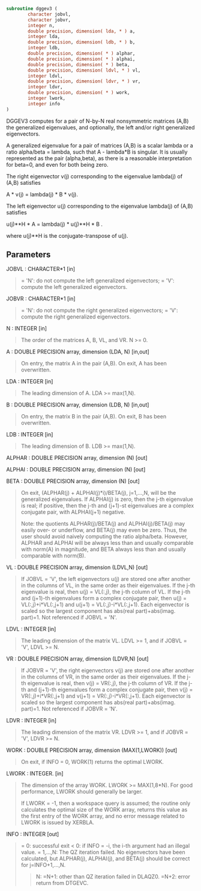 ```fortran
subroutine dggev3 (
        character jobvl,
        character jobvr,
        integer n,
        double precision, dimension( lda, * ) a,
        integer lda,
        double precision, dimension( ldb, * ) b,
        integer ldb,
        double precision, dimension( * ) alphar,
        double precision, dimension( * ) alphai,
        double precision, dimension( * ) beta,
        double precision, dimension( ldvl, * ) vl,
        integer ldvl,
        double precision, dimension( ldvr, * ) vr,
        integer ldvr,
        double precision, dimension( * ) work,
        integer lwork,
        integer info
)
```

DGGEV3 computes for a pair of N-by-N real nonsymmetric matrices (A,B)
the generalized eigenvalues, and optionally, the left and/or right
generalized eigenvectors.

A generalized eigenvalue for a pair of matrices (A,B) is a scalar
lambda or a ratio alpha/beta = lambda, such that A - lambda\*B is
singular. It is usually represented as the pair (alpha,beta), as
there is a reasonable interpretation for beta=0, and even for both
being zero.

The right eigenvector v(j) corresponding to the eigenvalue lambda(j)
of (A,B) satisfies

A \* v(j) = lambda(j) \* B \* v(j).

The left eigenvector u(j) corresponding to the eigenvalue lambda(j)
of (A,B) satisfies

u(j)\*\*H \* A  = lambda(j) \* u(j)\*\*H \* B .

where u(j)\*\*H is the conjugate-transpose of u(j).

## Parameters
JOBVL : CHARACTER\*1 [in]
> = 'N':  do not compute the left generalized eigenvectors;
> = 'V':  compute the left generalized eigenvectors.

JOBVR : CHARACTER\*1 [in]
> = 'N':  do not compute the right generalized eigenvectors;
> = 'V':  compute the right generalized eigenvectors.

N : INTEGER [in]
> The order of the matrices A, B, VL, and VR.  N >= 0.

A : DOUBLE PRECISION array, dimension (LDA, N) [in,out]
> On entry, the matrix A in the pair (A,B).
> On exit, A has been overwritten.

LDA : INTEGER [in]
> The leading dimension of A.  LDA >= max(1,N).

B : DOUBLE PRECISION array, dimension (LDB, N) [in,out]
> On entry, the matrix B in the pair (A,B).
> On exit, B has been overwritten.

LDB : INTEGER [in]
> The leading dimension of B.  LDB >= max(1,N).

ALPHAR : DOUBLE PRECISION array, dimension (N) [out]

ALPHAI : DOUBLE PRECISION array, dimension (N) [out]

BETA : DOUBLE PRECISION array, dimension (N) [out]
> On exit, (ALPHAR(j) + ALPHAI(j)\*i)/BETA(j), j=1,...,N, will
> be the generalized eigenvalues.  If ALPHAI(j) is zero, then
> the j-th eigenvalue is real; if positive, then the j-th and
> (j+1)-st eigenvalues are a complex conjugate pair, with
> ALPHAI(j+1) negative.
> 
> Note: the quotients ALPHAR(j)/BETA(j) and ALPHAI(j)/BETA(j)
> may easily over- or underflow, and BETA(j) may even be zero.
> Thus, the user should avoid naively computing the ratio
> alpha/beta.  However, ALPHAR and ALPHAI will be always less
> than and usually comparable with norm(A) in magnitude, and
> BETA always less than and usually comparable with norm(B).

VL : DOUBLE PRECISION array, dimension (LDVL,N) [out]
> If JOBVL = 'V', the left eigenvectors u(j) are stored one
> after another in the columns of VL, in the same order as
> their eigenvalues. If the j-th eigenvalue is real, then
> u(j) = VL(:,j), the j-th column of VL. If the j-th and
> (j+1)-th eigenvalues form a complex conjugate pair, then
> u(j) = VL(:,j)+i\*VL(:,j+1) and u(j+1) = VL(:,j)-i\*VL(:,j+1).
> Each eigenvector is scaled so the largest component has
> abs(real part)+abs(imag. part)=1.
> Not referenced if JOBVL = 'N'.

LDVL : INTEGER [in]
> The leading dimension of the matrix VL. LDVL >= 1, and
> if JOBVL = 'V', LDVL >= N.

VR : DOUBLE PRECISION array, dimension (LDVR,N) [out]
> If JOBVR = 'V', the right eigenvectors v(j) are stored one
> after another in the columns of VR, in the same order as
> their eigenvalues. If the j-th eigenvalue is real, then
> v(j) = VR(:,j), the j-th column of VR. If the j-th and
> (j+1)-th eigenvalues form a complex conjugate pair, then
> v(j) = VR(:,j)+i\*VR(:,j+1) and v(j+1) = VR(:,j)-i\*VR(:,j+1).
> Each eigenvector is scaled so the largest component has
> abs(real part)+abs(imag. part)=1.
> Not referenced if JOBVR = 'N'.

LDVR : INTEGER [in]
> The leading dimension of the matrix VR. LDVR >= 1, and
> if JOBVR = 'V', LDVR >= N.

WORK : DOUBLE PRECISION array, dimension (MAX(1,LWORK)) [out]
> On exit, if INFO = 0, WORK(1) returns the optimal LWORK.

LWORK : INTEGER. [in]
> The dimension of the array WORK. LWORK >= MAX(1,8\*N).
> For good performance, LWORK should generally be larger.
> 
> If LWORK = -1, then a workspace query is assumed; the routine
> only calculates the optimal size of the WORK array, returns
> this value as the first entry of the WORK array, and no error
> message related to LWORK is issued by XERBLA.

INFO : INTEGER [out]
> = 0:  successful exit
> < 0:  if INFO = -i, the i-th argument had an illegal value.
> = 1,...,N:
> The QZ iteration failed.  No eigenvectors have been
> calculated, but ALPHAR(j), ALPHAI(j), and BETA(j)
> should be correct for j=INFO+1,...,N.
> > N:  =N+1: other than QZ iteration failed in DLAQZ0.
> =N+2: error return from DTGEVC.

